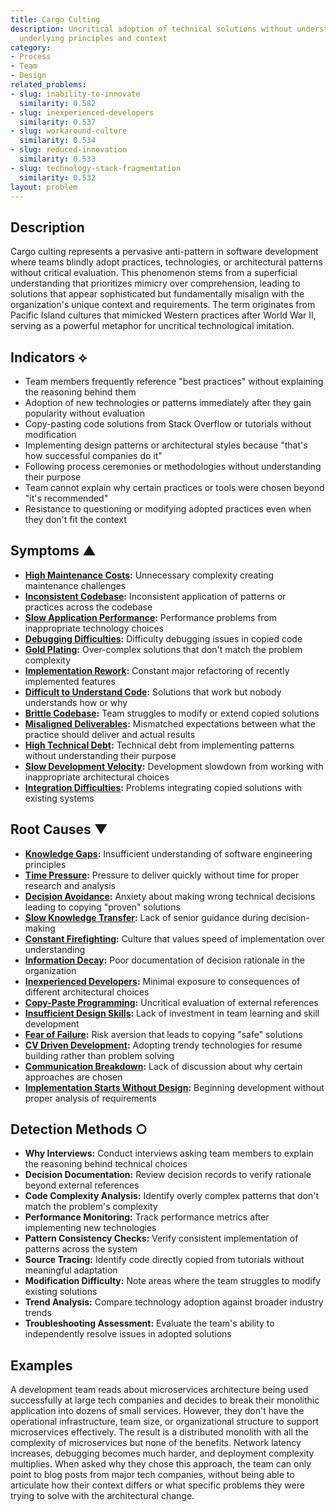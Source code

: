 ```yaml
---
title: Cargo Culting
description: Uncritical adoption of technical solutions without understanding their
  underlying principles and context
category:
- Process
- Team
- Design
related_problems:
- slug: inability-to-innovate
  similarity: 0.582
- slug: inexperienced-developers
  similarity: 0.537
- slug: workaround-culture
  similarity: 0.534
- slug: reduced-innovation
  similarity: 0.533
- slug: technology-stack-fragmentation
  similarity: 0.532
layout: problem
---
```


## Description

Cargo culting represents a pervasive anti-pattern in software development where teams blindly adopt practices, technologies, or architectural patterns without critical evaluation. This phenomenon stems from a superficial understanding that prioritizes mimicry over comprehension, leading to solutions that appear sophisticated but fundamentally misalign with the organization's unique context and requirements. The term originates from Pacific Island cultures that mimicked Western practices after World War II, serving as a powerful metaphor for uncritical technological imitation.

## Indicators ⟡
- Team members frequently reference "best practices" without explaining the reasoning behind them
- Adoption of new technologies or patterns immediately after they gain popularity without evaluation
- Copy-pasting code solutions from Stack Overflow or tutorials without modification
- Implementing design patterns or architectural styles because "that's how successful companies do it"
- Following process ceremonies or methodologies without understanding their purpose
- Team cannot explain why certain practices or tools were chosen beyond "it's recommended"
- Resistance to questioning or modifying adopted practices even when they don't fit the context

## Symptoms ▲

- **[High Maintenance Costs](high-maintenance-costs.md):** Unnecessary complexity creating maintenance challenges
- **[Inconsistent Codebase](inconsistent-codebase.md):** Inconsistent application of patterns or practices across the codebase
- **[Slow Application Performance](slow-application-performance.md):** Performance problems from inappropriate technology choices
- **[Debugging Difficulties](debugging-difficulties.md):** Difficulty debugging issues in copied code
- **[Gold Plating](gold-plating.md):** Over-complex solutions that don't match the problem complexity
- **[Implementation Rework](implementation-rework.md):** Constant major refactoring of recently implemented features
- **[Difficult to Understand Code](difficult-to-understand-code.md):** Solutions that work but nobody understands how or why
- **[Brittle Codebase](brittle-codebase.md):** Team struggles to modify or extend copied solutions
- **[Misaligned Deliverables](misaligned-deliverables.md):** Mismatched expectations between what the practice should deliver and actual results
- **[High Technical Debt](high-technical-debt.md):** Technical debt from implementing patterns without understanding their purpose
- **[Slow Development Velocity](slow-development-velocity.md):** Development slowdown from working with inappropriate architectural choices
- **[Integration Difficulties](integration-difficulties.md):** Problems integrating copied solutions with existing systems

## Root Causes ▼

- **[Knowledge Gaps](knowledge-gaps.md):** Insufficient understanding of software engineering principles
- **[Time Pressure](time-pressure.md):** Pressure to deliver quickly without time for proper research and analysis
- **[Decision Avoidance](decision-avoidance.md):** Anxiety about making wrong technical decisions leading to copying "proven" solutions
- **[Slow Knowledge Transfer](slow-knowledge-transfer.md):** Lack of senior guidance during decision-making
- **[Constant Firefighting](constant-firefighting.md):** Culture that values speed of implementation over understanding
- **[Information Decay](information-decay.md):** Poor documentation of decision rationale in the organization
- **[Inexperienced Developers](inexperienced-developers.md):** Minimal exposure to consequences of different architectural choices
- **[Copy-Paste Programming](copy-paste-programming.md):** Uncritical evaluation of external references
- **[Insufficient Design Skills](insufficient-design-skills.md):** Lack of investment in team learning and skill development
- **[Fear of Failure](fear-of-failure.md):** Risk aversion that leads to copying "safe" solutions
- **[CV Driven Development](cv-driven-development.md):** Adopting trendy technologies for resume building rather than problem solving
- **[Communication Breakdown](communication-breakdown.md):** Lack of discussion about why certain approaches are chosen
- **[Implementation Starts Without Design](implementation-starts-without-design.md):** Beginning development without proper analysis of requirements

## Detection Methods ○
- **Why Interviews:** Conduct interviews asking team members to explain the reasoning behind technical choices
- **Decision Documentation:** Review decision records to verify rationale beyond external references
- **Code Complexity Analysis:** Identify overly complex patterns that don't match the problem's complexity
- **Performance Monitoring:** Track performance metrics after implementing new technologies
- **Pattern Consistency Checks:** Verify consistent implementation of patterns across the system
- **Source Tracing:** Identify code directly copied from tutorials without meaningful adaptation
- **Modification Difficulty:** Note areas where the team struggles to modify existing solutions
- **Trend Analysis:** Compare technology adoption against broader industry trends
- **Troubleshooting Assessment:** Evaluate the team's ability to independently resolve issues in adopted solutions

## Examples

A development team reads about microservices architecture being used successfully at large tech companies and decides to break their monolithic application into dozens of small services. However, they don't have the operational infrastructure, team size, or organizational structure to support microservices effectively. The result is a distributed monolith with all the complexity of microservices but none of the benefits. Network latency increases, debugging becomes much harder, and deployment complexity multiplies. When asked why they chose this approach, the team can only point to blog posts from major tech companies, without being able to articulate how their context differs or what specific problems they were trying to solve with the architectural change.